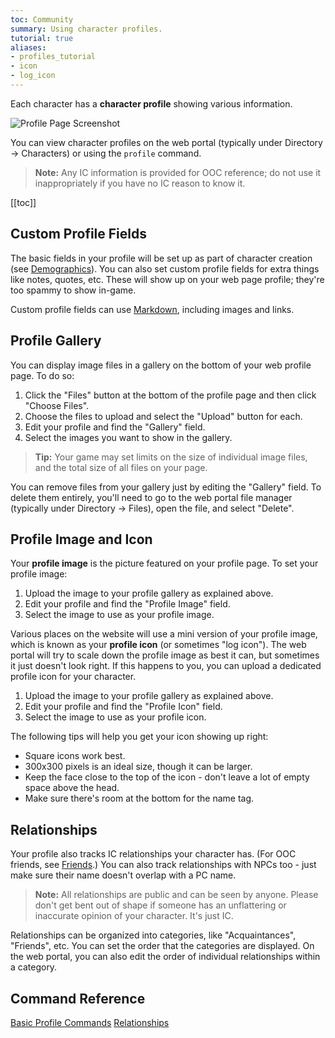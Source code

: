 ```yaml
---
toc: Community
summary: Using character profiles.
tutorial: true
aliases:
- profiles_tutorial
- icon
- log_icon
---
```


Each character has a **character profile** showing various information.  

![Profile Page Screenshot](https://aresmush.com/images/help-images/profile.png)

You can view character profiles on the web portal (typically under Directory -> Characters) or using the `profile` command.

> **Note:** Any IC information is provided for OOC reference; do not use it inappropriately if you have no IC reason to know it.

[[toc]]

## Custom Profile Fields

The basic fields in your profile will be set up as part of character creation (see [Demographics](/help/demographics)).  You can also set custom profile fields for extra things like notes, quotes, etc.  These will show up on your web page profile; they're too spammy to show in-game.

Custom profile fields can use [Markdown](/help/markdown), including images and links.

## Profile Gallery

You can display image files in a gallery on the bottom of your web profile page.  To do so:

1. Click the "Files" button at the bottom of the profile page and then click "Choose Files".  
2. Choose the files to upload and select the "Upload" button for each.
3. Edit your profile and find the "Gallery" field.
4. Select the images you want to show in the gallery.

> **Tip:** Your game may set limits on the size of individual image files, and the total size of all files on your page.

You can remove files from your gallery just by editing the "Gallery" field.  To delete them entirely, you'll need to go to the web portal file manager (typically under Directory -> Files), open the file, and select "Delete".

## Profile Image and Icon

Your **profile image** is the picture featured on your profile page.  To set your profile image:

1. Upload the image to your profile gallery as explained above.
2. Edit your profile and find the "Profile Image" field.
3. Select the image to use as your profile image.

Various places on the website will use a mini version of your profile image, which is known as your **profile icon** (or sometimes "log icon"). The web portal will try to scale down the profile image as best it can, but sometimes it just doesn't look right.  If this happens to you, you can upload a dedicated profile icon for your character.

1. Upload the image to your profile gallery as explained above.
2. Edit your profile and find the "Profile Icon" field.
3. Select the image to use as your profile icon.

The following tips will help you get your icon showing up right:

* Square icons work best.
* 300x300 pixels is an ideal size, though it can be larger.
* Keep the face close to the top of the icon - don't leave a lot of empty space above the head.
* Make sure there's room at the bottom for the name tag.

## Relationships

Your profile also tracks IC relationships your character has.  (For OOC friends, see [Friends](/help/friends).) You can also track relationships with NPCs too - just make sure their name doesn't overlap with a PC name.

> **Note:**  All relationships are public and can be seen by anyone.  Please don't get bent out of shape if someone has an unflattering or inaccurate opinion of your character.  It's just IC.

Relationships can be organized into categories, like "Acquaintances", "Friends", etc.  You can set the order that the categories are displayed.  On the web portal, you can also edit the order of individual relationships within a category.

## Command Reference

[Basic Profile Commands](/help/profile)
[Relationships](/help/relationships)
